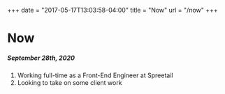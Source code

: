 +++
date = "2017-05-17T13:03:58-04:00"
title = "Now"
url = "/now"
+++

# Now

##### September 28th, 2020
 
1. Working full-time as a Front-End Engineer at Spreetail
2. Looking to take on some client work
